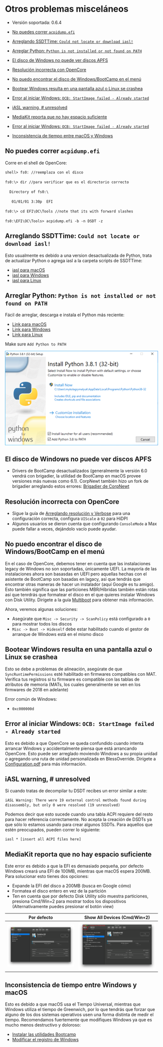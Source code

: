 # Otros problemas misceláneos

* Versión soportada: 0.6.4

* [No puedes correr `acpidump.efi`](#no-puedes-correr-acpidumpefi)
* [Arreglando SSDTTime: `Could not locate or download iasl!`](#arreglando-ssdttime-could-not-locate-or-download-iasl)
* [Arreglar Python: `Python is not installed or not found on PATH`](#arreglar-python-python-is-not-installed-or-not-found-on-path)
* [El disco de Windows no puede ver discos APFS](#el-disco-de-windows-no-puede-ver-discos-apfs)
* [Resolución incorrecta con OpenCore](#resolución-incorrecta-con-opencore)
* [No puedo encontrar el disco de Windows/BootCamp en el menú](#no-puedo-encontrar-el-disco-de-windowsbootcamp-en-el-menú)
* [Bootear Windows resulta en una pantalla azul o Linux se crashea](#bootear-windows-resulta-en-una-pantalla-azul-o-linux-se-crashea)
* [Error al iniciar Windows: `OCB: StartImage failed - Already started`](#error-al-iniciar-windows-ocb-startimage-failed---already-started)
* [iASL warning, # unresolved](#iasl-warning--unresolved)
* [MediaKit reporta que no hay espacio suficiente](#mediakit-reports-not-enough-space)
* [Error al iniciar Windows: `OCB: StartImage failed - Already started`](#error-al-iniciar-windows-ocb-startimage-failed---already-started)
* [Inconsistencia de tiempo entre macOS y Windows](#inconsistencia-de-tiempo-entre-macos-y-windows)

## No puedes correr `acpidump.efi`

Corre en el shell de OpenCore:

```
shell> fs0: //reemplaza con el disco

fs0:\> dir //para verificar que es el directorio correcto

  Directory of fs0:\

   01/01/01 3:30p  EFI

fs0:\> cd EFI\OC\Tools //note that its with forward slashes

fs0:\EFI\OC\Tools> acpidump.efi -b -n DSDT -z
```

## Arreglando SSDTTime: `Could not locate or download iasl!`

Esto usualmente es debido a una version desactualizada de Python, trata de actualizar Python o agrega iasl a la carpeta scripts de SSDTTime:

* [iasl para macOS](https://bitbucket.org/RehabMan/acpica/downloads/iasl.zip)
* [iasl para Windows](https://acpica.org/downloads/binary-tools)
* [iasl para Linux](http://amdosx.kellynet.nl/iasl.zip)

## Arreglar Python: `Python is not installed or not found on PATH`

Fácil de arreglar, descarga e instala el Python más reciente:

* [Link para macOS](https://www.python.org/downloads/macos)
* [Link para Windows](https://www.python.org/downloads/windows/)
* [Link para Linux](https://www.python.org/downloads/source/)

Make sure `Add Python to PATH`

![](../../images/troubleshooting/troubleshooting-md/python-path.png)

## El disco de Windows no puede ver discos APFS

* Drivers de BootCamp desactualizados (generalmente la versión 6.0 vendrá con brigadier, la utilidad de BootCamp en macOS provee versiones más nuevas como 6.1). CorpNewt también hizo un fork de brigadier arreglando estos errores: [Brigadier de CorpNewt](https://github.com/corpnewt/brigadier)

## Resolución incorrecta con OpenCore

* Sigue la guía de [Arreglando resolución y Verbose](https://dortania.github.io/OpenCore-Post-Install/cosmetic/verbose.html) para una configuración correcta, configura `UIScale` a `02` para HiDPI
* Algunos usuarios se dieron cuenta que configurando `ConsoleMode` a Max puede fallar a veces, dejándolo vacío puede ayudar.

## No puedo encontrar el disco de Windows/BootCamp en el menú

En el caso de OpenCore, debemos tener en cuenta que las instalaciones legacy de Windows no son soportadas, únicamente UEFI. La mayoría de las instalaciones ahora son basasdas en UEFI pero aquellas hechas con el asistente de BootCamp son basadas en lagacy, así que tendrás que encontrar otras maneras de hacer un instalador (aquí Google es tu amigo). Esto también significa que las particiones MBR/Híbridas también están rotas así que tenrdrás que formatear el disco en el que quieres instalar Windows con Disk Utility. Dirígete a la guía [Multiboot](https://hackintosh-multiboot.gitbook.io/hackintosh-multiboot/) para obtener más información.

Ahora, veremos algunas soluciones:

* Asegúrate que `Misc -> Security -> ScanPolicy` está configurado a `0` para mostrar todos los discos
* `Misc -> Boot -> Hideself` debe estar habilitado cuando el gestor de arranque de Windows está en el mismo disco

## Bootear Windows resulta en una pantalla azul o Linux se crashea

Esto se debe a problemas de alineación, asegúrate de que `SyncRuntimePermissions` esté habilitado en firmwares compatibles con MAT. Verifica tus registros si tu firmware es compatible con las tablas de atributos de memoria (MATs, los cuales generalmente se ven en los firmwares de 2018 en adelante)

Error común de Windows:

* `0xc000000d`

## Error al iniciar Windows: `OCB: StartImage failed - Already started`

Esto es debido a que OpenCore se queda confundido cuando intenta arrancar Windows y accidentalmente piensa que está arrancando OpenCore. Esto puede ser arreglado moviendo Windows a su propia unidad *o* agregando una ruta de unidad personalizada en BlessOverride. Dirígete a [Configuration.pdf](https://github.com/acidanthera/OpenCorePkg/blob/master/Docs/Configuration.pdf) para más información.

## iASL warning, # unresolved

Si cuando tratas de decompilar tu DSDT recibes un error similar a este:

```
iASL Warning: There were 19 external control methods found during disassembly, but only 0 were resolved (19 unresolved)
```

Podemos decir que esto sucede cuando una tabla ACPI requiere del resto para hacer referencia correctamente. No acepta la creación de DSDTs ya que sólo lo estamos usando para crear algunos SSDTs. Para aquellos que estén preocupados, pueden correr lo siguiente:

```
iasl * [insert all ACPI files here]
```

## MediaKit reporta que no hay espacio suficiente

Este error es debido a que la EFI es demasiado pequeña, por defecto Windows creará una EFI de 100MB, mientras que macOS espera 200MB. Para solucionar esto tienes dos opciones:

* Expande la EFI del disco a 200MB (busca en Google cómo)
* Formatea el disco entero en vez de la partición
* Ten en cuenta que por defecto Disk Utility sólo muestra particiones, presiona Cmd/Win+2 para mostrar todos los dispositivos (Alternativamente puedes presionar el botón view)

Por defecto          |  Show All Devices (Cmd/Win+2)
:-------------------------:|:-------------------------:
![](../../images/troubleshooting/troubleshooting-md/Default.png)  |  ![](../../images/troubleshooting/troubleshooting-md/Showalldevices.png)

## Inconsistencia de tiempo entre Windows y macOS

Esto es debido a que macOS usa el Tiempo Universal, mientras que Windows utiliza el tiempo de Greenwich, por lo que tendrás que forzar que alguno de los dos sistemas operativos usen una forma distinta de medir el tiempo. Recomendamos fuertemente que modifiques Windows ya que es mucho menos destructivo y doloroso:

* [Instalar las utilidades Bootcamp](https://inyextciones.github.io/OpenCore-Post-Install/multiboot/bootcamp.html)
* [Modificar el registro de Windows](https://superuser.com/q/494432)
